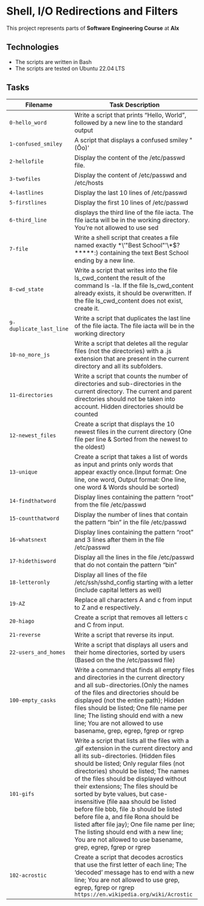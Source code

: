 # Shell, I/O Redirections and Filters

This project represents parts of **Software Engineering Course** at **Alx**

## Technologies 
* The scripts are written in Bash
* The scripts are tested on Ubuntu 22.04 LTS

## Tasks
|Filename | Task Description|
|---------|-----------------|
|`0-hello_word` | Write a script that prints “Hello, World”, followed by a new line to the standard output |
|`1-confused_smiley`|A script that displays a confused smiley "(Ôo)'|
|`2-hellofile`|Display the content of the /etc/passwd file.|
|`3-twofiles`|Display the content of /etc/passwd and /etc/hosts|
|`4-lastlines`|Display the last 10 lines of /etc/passwd|
|`5-firstlines`|Display the first 10 lines of /etc/passwd|
|`6-third_line`|displays the third line of the file iacta. The file iacta will be in the working directory. You’re not allowed to use sed|
|`7-file`|Write a shell script that creates a file named exactly \*\\'"Best School"\'\\*$\?\*\*\*\*\*:) containing the text Best School ending by a new line.|
|`8-cwd_state`|Write a script that writes into the file ls_cwd_content the result of the command ls -la. If the file ls_cwd_content already exists, it should be overwritten. If the file ls_cwd_content does not exist, create it.|
|`9-duplicate_last_line`|Write a script that duplicates the last line of the file iacta. The file iacta will be in the working directory|
|`10-no_more_js`|Write a script that deletes all the regular files (not the directories) with a .js extension that are present in the current directory and all its subfolders.|
|`11-directories`|Write a script that counts the number of directories and sub-directories in the current directory. The current and parent directories should not be taken into account. Hidden directories should be counted|
|`12-newest_files`|Create a script that displays the 10 newest files in the current directory (One file per line & Sorted from the newest to the oldest)|
|`13-unique`|Create a script that takes a list of words as input and prints only words that appear exactly once.(Input format: One line, one word, Output format: One line, one word & Words should be sorted)|
|`14-findthatword`|Display lines containing the pattern “root” from the file /etc/passwd|
|`15-countthatword`|Display the number of lines that contain the pattern “bin” in the file /etc/passwd|
|`16-whatsnext`|Display lines containing the pattern “root” and 3 lines after them in the file /etc/passwd|
|`17-hidethisword`|Display all the lines in the file /etc/passwd that do not contain the pattern “bin”|
|`18-letteronly`|Display all lines of the file /etc/ssh/sshd_config starting with a letter (include capital letters as well)|
|`19-AZ`|Replace all characters A and c from input to Z and e respectively.|
|`20-hiago`|Create a script that removes all letters c and C from input.|
|`21-reverse`|Write a script that reverse its input.|
|`22-users_and_homes`|Write a script that displays all users and their home directories, sorted by users (Based on the the /etc/passwd file)|
|`100-empty_casks`|Write a command that finds all empty files and directories in the current directory and all sub-directories.(Only the names of the files and directories should be displayed (not the entire path); Hidden files should be listed; One file name per line; The listing should end with a new line; You are not allowed to use basename, grep, egrep, fgrep or rgrep|
|`101-gifs`|Write a script that lists all the files with a .gif extension in the current directory and all its sub-directories. (Hidden files should be listed; Only regular files (not directories) should be listed; The names of the files should be displayed without their extensions; The files should be sorted by byte values, but case-insensitive (file aaa should be listed before file bbb, file .b should be listed before file a, and file Rona should be listed after file jay); One file name per line; The listing should end with a new line; You are not allowed to use basename, grep, egrep, fgrep or rgrep|
|`102-acrostic`|Create a script that decodes acrostics that use the first letter of each line; The ‘decoded’ message has to end with a new line; You are not allowed to use grep, egrep, fgrep or rgrep `https://en.wikipedia.org/wiki/Acrostic`|
